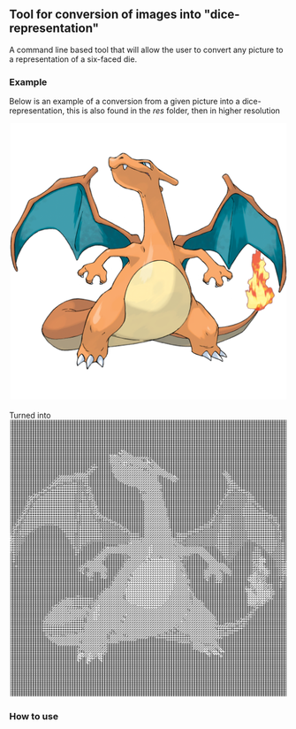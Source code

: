 ## Tool for conversion of images into "dice-representation"

A command line based tool that will allow the user to convert any picture
to a representation of a six-faced die.

### Example
Below is an example of a conversion from a given picture into a dice-representation, this is also found in the _res_ folder, then in higher resolution <br>
<div align="center">
<img src="https://github.com/almaan/diceconverter/blob/master/res/test_case2.png" alt="drawing" width="500" height="500"/>
</div>
<br>
Turned into
<br>
<div align="center">
<img src="https://github.com/almaan/diceconverter/blob/master/res/test_case2_out.png" alt="drawing" width="500" height="500"/>
</div>

### How to use
